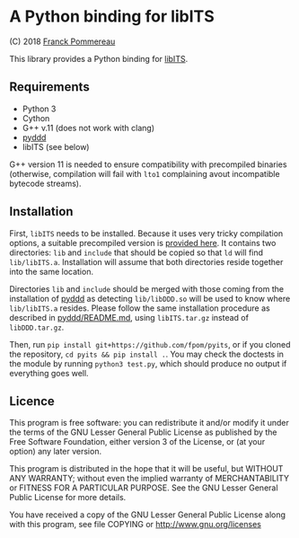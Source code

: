 # A Python binding for libITS

(C) 2018 [Franck Pommereau](franck.pommereau@univ-evry.fr)

This library provides a Python binding for [libITS](https://github.com/lip6/libITS).

## Requirements

- Python 3
- Cython
- G++ v.11 (does not work with clang)
- [pyddd](https://github.com/fpom/pyddd)
- libITS (see below)

G++ version 11 is needed to ensure compatibility with precompiled binaries
(otherwise, compilation will fail with `lto1` complaining avout incompatible
bytecode streams).

## Installation

First, `libITS` needs to be installed. Because it uses very tricky
compilation options, a suitable precompiled version is
[provided here](https://github.com/fpom/pyddd/raw/master/libITS.tar.gz).
It contains two directories: `lib` and `include` that should be copied
so that `ld` will find `lib/libITS.a`. Installation will assume that
both directories reside together into the same location.

Directories `lib` and `include` should be merged with those coming from
the installation of [pyddd](https://github.com/fpom/pyddd) as detecting
`lib/libDDD.so` will be used to know where `lib/libITS.a` resides.
Please follow the same installation procedure as described in
[pyddd/README.md](https://github.com/fpom/pyddd/blob/master/README.md),
using `libITS.tar.gz` instead of `libDDD.tar.gz`.

Then, run `pip install git+https://github.com/fpom/pyits`, or if you
cloned the repository, `cd pyits && pip install .`. You may check the
doctests in the module by running `python3 test.py`, which should
produce no output if everything goes well.

## Licence

This program is free software: you can redistribute it and/or modify
it under the terms of the GNU Lesser General Public License as
published by the Free Software Foundation, either version 3 of the
License, or (at your option) any later version.

This program is distributed in the hope that it will be useful, but
WITHOUT ANY WARRANTY; without even the implied warranty of
MERCHANTABILITY or FITNESS FOR A PARTICULAR PURPOSE. See the GNU
Lesser General Public License for more details.

You have received a copy of the GNU Lesser General Public License
along with this program, see file COPYING or
http://www.gnu.org/licenses
